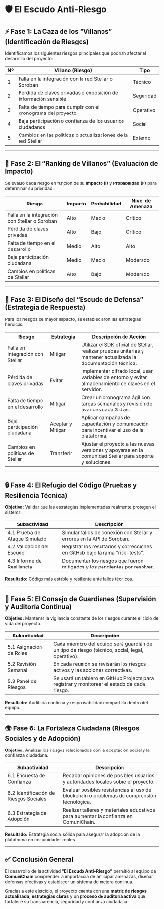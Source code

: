 # 🛡️ El Escudo Anti-Riesgo

## ⚡ Fase 1: La Caza de los “Villanos” (Identificación de Riesgos)
Identificamos los siguientes riesgos principales que podrían afectar el desarrollo del proyecto:

| Nº | Villano (Riesgo) | Tipo |
|----|------------------|------|
| 1 | Falla en la integración con la red Stellar o Soroban | Técnico |
| 2 | Pérdida de claves privadas o exposición de información sensible | Seguridad |
| 3 | Falta de tiempo para cumplir con el cronograma del proyecto | Operativo |
| 4 | Baja participación o confianza de los usuarios ciudadanos | Social |
| 5 | Cambios en las políticas o actualizaciones de la red Stellar | Externo |

---

## 🧮 Fase 2: El “Ranking de Villanos” (Evaluación de Impacto)
Se evaluó cada riesgo en función de su **Impacto (I)** y **Probabilidad (P)** para determinar su prioridad.

| Riesgo | Impacto | Probabilidad | Nivel de Amenaza |
|--------|----------|---------------|------------------|
| Falla en la integración con Stellar o Soroban | Alto | Medio | Crítico |
| Pérdida de claves privadas | Alto | Bajo | Crítico |
| Falta de tiempo en el desarrollo | Medio | Alto | Alto |
| Baja participación ciudadana | Medio | Medio | Moderado |
| Cambios en políticas de Stellar | Alto | Bajo | Moderado |

---

## 🧰 Fase 3: El Diseño del “Escudo de Defensa” (Estrategia de Respuesta)
Para los riesgos de mayor impacto, se establecieron las estrategias heroicas:

| Riesgo | Estrategia | Descripción de Acción |
|--------|-------------|------------------------|
| Falla en integración con Stellar | Mitigar | Utilizar el SDK oficial de Stellar, realizar pruebas unitarias y mantener actualizada la documentación técnica. |
| Pérdida de claves privadas | Evitar | Implementar cifrado local, usar variables de entorno y evitar almacenamiento de claves en el servidor. |
| Falta de tiempo en el desarrollo | Mitigar | Crear un cronograma ágil con tareas semanales y revisión de avances cada 3 días. |
| Baja participación ciudadana | Aceptar y Mitigar | Aplicar campañas de capacitación y comunicación para incentivar el uso de la plataforma. |
| Cambios en políticas de Stellar | Transferir | Ajustar el proyecto a las nuevas versiones y apoyarse en la comunidad Stellar para soporte y soluciones. |

---

## 🔒 Fase 4: El Refugio del Código (Pruebas y Resiliencia Técnica)
**Objetivo:** Validar que las estrategias implementadas realmente protegen el sistema.

| Subactividad | Descripción |
|---------------|-------------|
| 4.1 Prueba de Ataque Simulado | Simular fallos de conexión con Stellar y errores en la API de Soroban. |
| 4.2 Validación del Escudo | Registrar los resultados y correcciones en GitHub bajo la rama “risk-tests”. |
| 4.3 Informe de Resiliencia | Documentar los riesgos que fueron mitigados y los pendientes por resolver. |

**Resultado:** Código más estable y resiliente ante fallos técnicos.

---

## 🧭 Fase 5: El Consejo de Guardianes (Supervisión y Auditoría Continua)
**Objetivo:** Mantener la vigilancia constante de los riesgos durante el ciclo de vida del proyecto.

| Subactividad | Descripción |
|---------------|-------------|
| 5.1 Asignación de Roles | Cada miembro del equipo será guardián de un tipo de riesgo (técnico, social, legal, operativo). |
| 5.2 Revisión Semanal | En cada reunión se revisarán los riesgos activos y las acciones correctivas. |
| 5.3 Panel de Riesgos | Se usará un tablero en GitHub Projects para registrar y monitorear el estado de cada riesgo. |

**Resultado:** Auditoría continua y responsabilidad compartida dentro del equipo.

---

## 🌍 Fase 6: La Fortaleza Ciudadana (Riesgos Sociales y de Adopción)
**Objetivo:** Analizar los riesgos relacionados con la aceptación social y la confianza ciudadana.

| Subactividad | Descripción |
|---------------|-------------|
| 6.1 Encuesta de Confianza | Recabar opiniones de posibles usuarios y autoridades locales sobre el proyecto. |
| 6.2 Identificación de Riesgos Sociales | Evaluar posibles resistencias al uso de blockchain o problemas de comprensión tecnológica. |
| 6.3 Estrategia de Adopción | Realizar talleres y materiales educativos para aumentar la confianza en ComuniChain. |

**Resultado:** Estrategia social sólida para asegurar la adopción de la plataforma en comunidades reales.

---

## ✅ Conclusión General
El desarrollo de la actividad **“El Escudo Anti-Riesgo”** permitió al equipo de **ComuniChain** comprender la importancia de anticipar amenazas, diseñar defensas efectivas y establecer un sistema de mejora continua.

Gracias a este ejercicio, el proyecto cuenta con una **matriz de riesgos actualizada**, **estrategias claras** y un **proceso de auditoría activa** que fortalece su transparencia, seguridad y confianza ciudadana.
